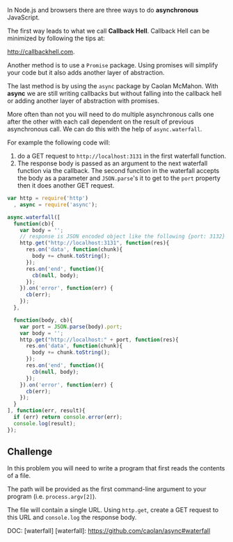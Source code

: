 In Node.js and browsers there are three ways to do **asynchronous** JavaScript.

The first way leads to what we call **Callback Hell**. Callback Hell
can be minimized by following the tips at:

  http://callbackhell.com.

Another method is to use a `Promise` package. Using promises will simplify your
code but it also adds another layer of abstraction.

The last method is by using the `async` package by Caolan McMahon.  With **async**
we are still writing callbacks but without falling into the callback hell or
adding another layer of abstraction with promises.

More often than not you will need to do multiple asynchronous calls one after
the other with each call dependent on the result of previous asynchronous call.
We can do this with the help of `async.waterfall`.

For example the following code will:

1) do a GET request to `http://localhost:3131` in the first waterfall function.
2) The response body is passed as an argument to the next waterfall function via
   the callback. The second function in the waterfall accepts the body as a
   parameter and `JSON.parse`'s it to get to the `port` property then it does
   another GET request.

``` js
var http = require('http')
  , async = require('async');

async.waterfall([
  function(cb){
    var body = '';
    // response is JSON encoded object like the following {port: 3132}
    http.get("http://localhost:3131", function(res){
      res.on('data', function(chunk){
        body += chunk.toString();
      });
      res.on('end', function(){
        cb(null, body);
      });
    }).on('error', function(err) {
      cb(err);
    });
  },

  function(body, cb){
    var port = JSON.parse(body).port;
    var body = '';
    http.get("http://localhost:" + port, function(res){
      res.on('data', function(chunk){
        body += chunk.toString();
      });
      res.on('end', function(){
        cb(null, body);
      });
    }).on('error', function(err) {
      cb(err);
    });
  }
], function(err, result){
  if (err) return console.error(err);
  console.log(result);
});
```

## Challenge

In this problem you will need to write a program that first reads the contents
of a file.

The path will be provided as the first command-line argument to your program
(i.e. `process.argv[2]`).

The file will contain a single URL. Using `http.get`, create a GET request to
this URL and `console.log` the response body.


DOC: [waterfall]
[waterfall]: https://github.com/caolan/async#waterfall